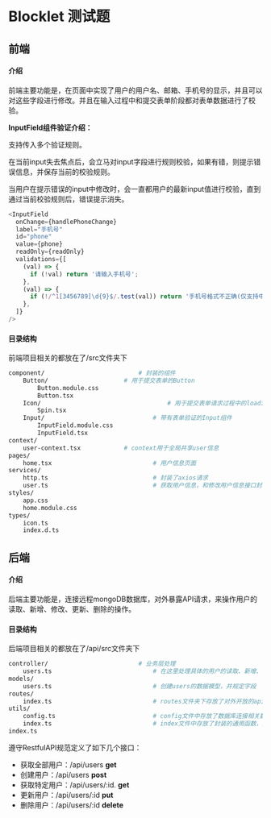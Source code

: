 # Blocklet 测试题

## 前端

#### 介绍

前端主要功能是，在页面中实现了用户的用户名、邮箱、手机号的显示，并且可以对这些字段进行修改。并且在输入过程中和提交表单阶段都对表单数据进行了校验。

**InputField组件验证介绍：**

支持传入多个验证规则。

在当前input失去焦点后，会立马对input字段进行规则校验，如果有错，则提示错误信息，并保存当前的校验规则。

当用户在提示错误的input中修改时，会一直都用户的最新input值进行校验，直到通过当前校验规则后，错误提示消失。

```typescript
<InputField
  onChange={handlePhoneChange}
  label="手机号"
  id="phone"
  value={phone}
  readOnly={readOnly}
  validations={[
    (val) => {
      if (!val) return '请输入手机号';
    },
    (val) => {
      if (!/^1[3456789]\d{9}$/.test(val)) return '手机号格式不正确(仅支持中国手机号)';
    },
  ]}
/>
```

#### 目录结构

前端项目相关的都放在了/src文件夹下

```bash
component/  						# 封装的组件
	Button/          			# 用于提交表单的Button
		Button.module.css
		Button.tsx
	Icon/									# 用于提交表单请求过程中的loading效果
		Spin.tsx
	Input/								# 带有表单验证的Input组件
		InputField.module.css
		InputField.tsx
context/
	user-context.tsx			# context用于全局共享user信息
pages/
	home.tsx							# 用户信息页面
services/
	http.ts								# 封装了axios请求
	user.ts								# 获取用户信息，和修改用户信息接口封装
styles/
	app.css
	home.module.css
types/
	icon.ts
	index.d.ts
```

## 后端

#### 介绍

后端主要功能是，连接远程mongoDB数据库，对外暴露API请求，来操作用户的读取、新增、修改、更新、删除的操作。

#### 目录结构

后端项目相关的都放在了/api/src文件夹下

```bash
controller/  						# 业务层处理
	users.ts							# 在这里处理具体的用户的读取、新增、修改、更新、删除的操作并将结果以json形式返回
models/
	users.ts							# 创建users的数据模型，并规定字段
routes/
	index.ts							# routes文件夹下存放了对外开放的api接口地址
utils/
	config.ts							# config文件中存放了数据库连接相关数据
	index.ts							# index文件中存放了封装的通用函数，比如成功请求、失败请求
index.ts
```

遵守RestfulAPI规范定义了如下几个接口：

- 获取全部用户：/api/users **get**
- 创建用户：/api/users **post**
- 获取特定用户：/api/users/:id. **get**
- 更新用户：/api/users/:id **put**
- 删除用户：/api/users/:id **delete**
